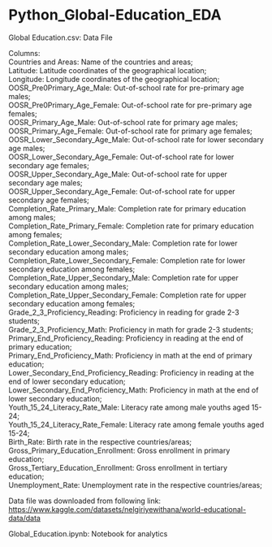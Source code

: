 # Python_Global-Education_EDA
Global Education.csv: Data File

Columns:        
    Countries and Areas: Name of the countries and areas;   
    Latitude: Latitude coordinates of the geographical location;        
    Longitude: Longitude coordinates of the geographical location;        
    OOSR_Pre0Primary_Age_Male: Out-of-school rate for pre-primary age males;        
    OOSR_Pre0Primary_Age_Female: Out-of-school rate for pre-primary age females;        
    OOSR_Primary_Age_Male: Out-of-school rate for primary age males;        
    OOSR_Primary_Age_Female: Out-of-school rate for primary age females;        
    OOSR_Lower_Secondary_Age_Male: Out-of-school rate for lower secondary age males;        
    OOSR_Lower_Secondary_Age_Female: Out-of-school rate for lower secondary age females;        
    OOSR_Upper_Secondary_Age_Male: Out-of-school rate for upper secondary age males;        
    OOSR_Upper_Secondary_Age_Female: Out-of-school rate for upper secondary age females;        
    Completion_Rate_Primary_Male: Completion rate for primary education among males;        
    Completion_Rate_Primary_Female: Completion rate for primary education among females;        
    Completion_Rate_Lower_Secondary_Male: Completion rate for lower secondary education among males;        
    Completion_Rate_Lower_Secondary_Female: Completion rate for lower secondary education among females;        
    Completion_Rate_Upper_Secondary_Male: Completion rate for upper secondary education among males;        
    Completion_Rate_Upper_Secondary_Female: Completion rate for upper secondary education among females;        
    Grade_2_3_Proficiency_Reading: Proficiency in reading for grade 2-3 students;        
    Grade_2_3_Proficiency_Math: Proficiency in math for grade 2-3 students;        
    Primary_End_Proficiency_Reading: Proficiency in reading at the end of primary education;        
    Primary_End_Proficiency_Math: Proficiency in math at the end of primary education;        
    Lower_Secondary_End_Proficiency_Reading: Proficiency in reading at the end of lower secondary education;        
    Lower_Secondary_End_Proficiency_Math: Proficiency in math at the end of lower secondary education;        
    Youth_15_24_Literacy_Rate_Male: Literacy rate among male youths aged 15-24;        
    Youth_15_24_Literacy_Rate_Female: Literacy rate among female youths aged 15-24;        
    Birth_Rate: Birth rate in the respective countries/areas;        
    Gross_Primary_Education_Enrollment: Gross enrollment in primary education;        
    Gross_Tertiary_Education_Enrollment: Gross enrollment in tertiary education;        
    Unemployment_Rate: Unemployment rate in the respective countries/areas;        


Data file was downloaded from following link: https://www.kaggle.com/datasets/nelgiriyewithana/world-educational-data/data

Global_Education.ipynb: Notebook for analytics
